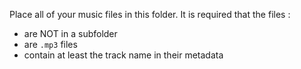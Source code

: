 Place all of your music files in this folder.
It is required that the files :
- are NOT in a subfolder
- are `.mp3` files
- contain at least the track name in their metadata